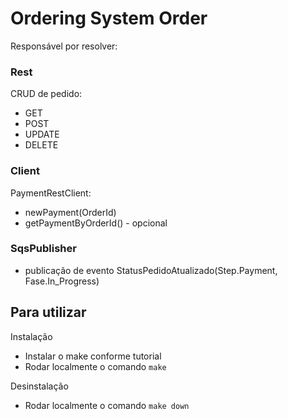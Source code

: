 # Ordering System Order
Responsável por resolver:

### Rest
CRUD de pedido:
- GET
- POST
- UPDATE
- DELETE

### Client
PaymentRestClient:
- newPayment(OrderId)
- getPaymentByOrderId() - opcional

### SqsPublisher
- publicação de evento StatusPedidoAtualizado(Step.Payment, Fase.In_Progress)


## Para utilizar

Instalação
- Instalar o make conforme tutorial
- Rodar localmente o comando `make`

Desinstalação
- Rodar localmente o comando `make down`
